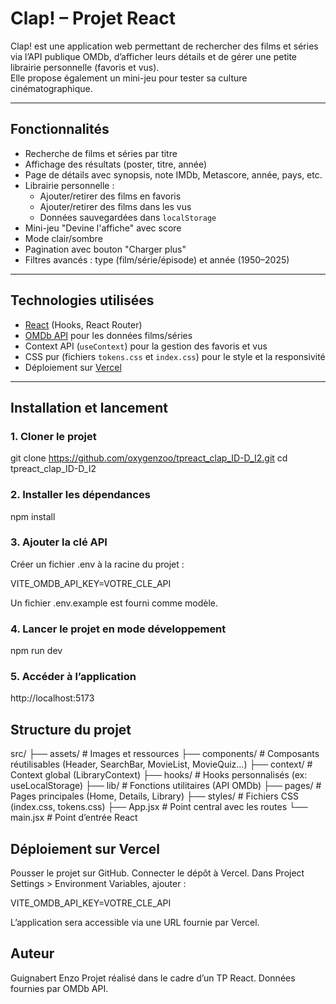 # Clap! – Projet React

Clap! est une application web permettant de rechercher des films et séries via l’API publique OMDb, d’afficher leurs détails et de gérer une petite librairie personnelle (favoris et vus).  
Elle propose également un mini-jeu pour tester sa culture cinématographique.

---

## Fonctionnalités

- Recherche de films et séries par titre  
- Affichage des résultats (poster, titre, année)  
- Page de détails avec synopsis, note IMDb, Metascore, année, pays, etc.  
- Librairie personnelle :
  - Ajouter/retirer des films en favoris
  - Ajouter/retirer des films dans les vus
  - Données sauvegardées dans `localStorage`
- Mini-jeu "Devine l'affiche" avec score  
- Mode clair/sombre  
- Pagination avec bouton "Charger plus"  
- Filtres avancés : type (film/série/épisode) et année (1950–2025)  

---

## Technologies utilisées

- [React](https://reactjs.org/) (Hooks, React Router)  
- [OMDb API](https://www.omdbapi.com/) pour les données films/séries  
- Context API (`useContext`) pour la gestion des favoris et vus  
- CSS pur (fichiers `tokens.css` et `index.css`) pour le style et la responsivité  
- Déploiement sur [Vercel](https://vercel.com/)  

---

## Installation et lancement

### 1. Cloner le projet  

git clone https://github.com/oxygenzoo/tpreact_clap_ID-D_I2.git
cd tpreact_clap_ID-D_I2

### 2. Installer les dépendances

npm install

### 3. Ajouter la clé API
Créer un fichier .env à la racine du projet :

VITE_OMDB_API_KEY=VOTRE_CLE_API

Un fichier .env.example est fourni comme modèle.

### 4. Lancer le projet en mode développement

npm run dev

### 5. Accéder à l’application
http://localhost:5173

## Structure du projet
src/
 ├── assets/               # Images et ressources
 ├── components/           # Composants réutilisables (Header, SearchBar, MovieList, MovieQuiz…)
 ├── context/              # Context global (LibraryContext)
 ├── hooks/                # Hooks personnalisés (ex: useLocalStorage)
 ├── lib/                  # Fonctions utilitaires (API OMDb)
 ├── pages/                # Pages principales (Home, Details, Library)
 ├── styles/               # Fichiers CSS (index.css, tokens.css)
 ├── App.jsx               # Point central avec les routes
 └── main.jsx              # Point d’entrée React

## Déploiement sur Vercel
Pousser le projet sur GitHub.
Connecter le dépôt à Vercel.
Dans Project Settings > Environment Variables, ajouter :

VITE_OMDB_API_KEY=VOTRE_CLE_API

L’application sera accessible via une URL fournie par Vercel. 

## Auteur
Guignabert Enzo
Projet réalisé dans le cadre d’un TP React.
Données fournies par OMDb API.
